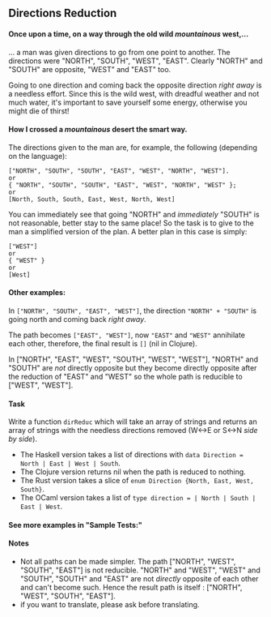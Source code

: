 ## Directions Reduction
#### Once upon a time, on a way through the old wild  _mountainous_  west,…

… a man was given directions to go from one point to another. The directions were "NORTH", "SOUTH", "WEST", "EAST". Clearly "NORTH" and "SOUTH" are opposite, "WEST" and "EAST" too.

Going to one direction and coming back the opposite direction  _right away_  is a needless effort. Since this is the wild west, with dreadful weather and not much water, it's important to save yourself some energy, otherwise you might die of thirst!

#### How I crossed a  _mountainous_  desert the smart way.

The directions given to the man are, for example, the following (depending on the language):

```
["NORTH", "SOUTH", "SOUTH", "EAST", "WEST", "NORTH", "WEST"].
or
{ "NORTH", "SOUTH", "SOUTH", "EAST", "WEST", "NORTH", "WEST" };
or
[North, South, South, East, West, North, West]

```

You can immediately see that going "NORTH" and  _immediately_  "SOUTH" is not reasonable, better stay to the same place! So the task is to give to the man a simplified version of the plan. A better plan in this case is simply:

```
["WEST"]
or
{ "WEST" }
or
[West]

```

#### Other examples:

In  `["NORTH", "SOUTH", "EAST", "WEST"]`, the direction  `"NORTH" + "SOUTH"`  is going north and coming back  _right away_.

The path becomes  `["EAST", "WEST"]`, now  `"EAST"`  and  `"WEST"`  annihilate each other, therefore, the final result is  `[]`  (nil in Clojure).

In ["NORTH", "EAST", "WEST", "SOUTH", "WEST", "WEST"], "NORTH" and "SOUTH" are  _not_  directly opposite but they become directly opposite after the reduction of "EAST" and "WEST" so the whole path is reducible to ["WEST", "WEST"].

#### Task

Write a function  `dirReduc`  which will take an array of strings and returns an array of strings with the needless directions removed (W<->E or S<->N  _side by side_).

-   The Haskell version takes a list of directions with  `data Direction = North | East | West | South`.
-   The Clojure version returns nil when the path is reduced to nothing.
-   The Rust version takes a slice of  `enum Direction {North, East, West, South}`.
-   The OCaml version takes a list of  `type direction = | North | South | East | West`.

#### See more examples in "Sample Tests:"

#### Notes

-   Not all paths can be made simpler. The path ["NORTH", "WEST", "SOUTH", "EAST"] is not reducible. "NORTH" and "WEST", "WEST" and "SOUTH", "SOUTH" and "EAST" are not  _directly_  opposite of each other and can't become such. Hence the result path is itself : ["NORTH", "WEST", "SOUTH", "EAST"].
-   if you want to translate, please ask before translating.
